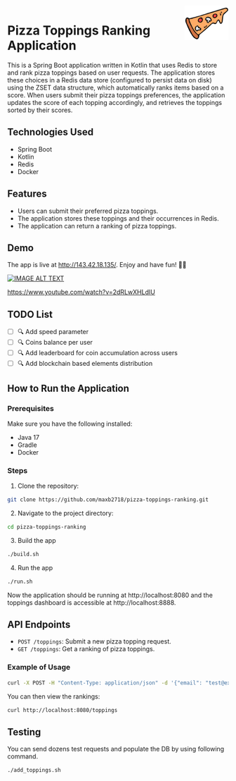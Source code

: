 <img src="./pizza-dashboard/assets/pizza-logo.png" width="100" style="float: right;">

# Pizza Toppings Ranking Application

This is a Spring Boot application written in Kotlin that uses Redis to store and rank pizza toppings based on user requests. The application stores these choices in a Redis data store (configured to persist data on disk) using the ZSET data structure, which automatically ranks items based on a score. When users submit their pizza toppings preferences, the application updates the score of each topping accordingly, and retrieves the toppings sorted by their scores.

## Technologies Used

- Spring Boot
- Kotlin
- Redis
- Docker

## Features

- Users can submit their preferred pizza toppings.
- The application stores these toppings and their occurrences in Redis.
- The application can return a ranking of pizza toppings.

## Demo

The app is live at http://143.42.18.135/. Enjoy and have fun! 🚀😎

[![IMAGE ALT TEXT](http://img.youtube.com/vi/2dRLwXHLdIU/2.jpg)](http://www.youtube.com/watch?v=2dRLwXHLdIU "pizza toppings ranking - Kotlin, Spring boot, Redis ZSet, Docker compose")

https://www.youtube.com/watch?v=2dRLwXHLdIU

## TODO List

- [ ] :mag: Add speed parameter
- [ ] :mag: Coins balance per user
- [ ] :mag: Add leaderboard for coin accumulation across users
- [ ] :mag: Add blockchain based elements distribution

## How to Run the Application

### Prerequisites

Make sure you have the following installed:

- Java 17
- Gradle
- Docker

### Steps

1. Clone the repository:

```bash
git clone https://github.com/maxb2718/pizza-toppings-ranking.git
```
2. Navigate to the project directory:

```bash
cd pizza-toppings-ranking
```

3. Build the app

```bash
./build.sh
```

4. Run the app

```bash
./run.sh
```
Now the application should be running at http://localhost:8080 and the toppings dashboard is accessible at http://localhost:8888.

## API Endpoints
* `POST /toppings`: Submit a new pizza topping request.
* `GET /toppings`: Get a ranking of pizza toppings.

### Example of Usage
```bash
curl -X POST -H "Content-Type: application/json" -d '{"email": "test@example.com", "toppingsContent": "Pepperoni, Onions, Mushrooms"}' http://localhost:8080/toppings
```
You can then view the rankings:
```bash
curl http://localhost:8080/toppings
```

## Testing
You can send dozens test requests and populate the DB by using following command.
```bash
./add_toppings.sh
```